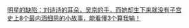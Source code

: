   
[明星的缺陷：刘诗诗的耳朵，吴京的手，而她却生下来就没有子宫](http://www.dianyue.me/archives/111/eck2tgwq0gess6pd/)  
[史上8个最内涵细思的小故事，能看懂3个算我输！](http://www.dianyue.me/archives/978/5g6xltczfjfd4ue4/)
